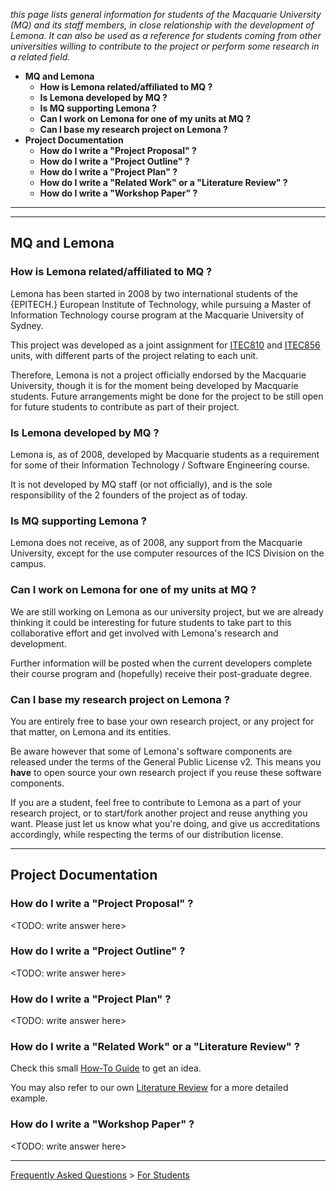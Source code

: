 _this page lists general information for students of the Macquarie
University (MQ) and its staff members, in close relationship with
the development of Lemona. It can also be used as a reference for
students coming from other universities willing to contribute to
the project or perform some research in a related field._

  * **MQ and Lemona**
    * **How is Lemona related/affiliated to MQ ?**
    * **Is Lemona developed by MQ ?**
    * **Is MQ supporting Lemona ?**
    * **Can I work on Lemona for one of my units at MQ ?**
    * **Can I base my research project on Lemona ?**
  * **Project Documentation**
    * **How do I write a "Project Proposal" ?**
    * **How do I write a "Project Outline" ?**
    * **How do I write a "Project Plan" ?**
    * **How do I write a "Related Work" or a "Literature Review" ?**
    * **How do I write a "Workshop Paper" ?**



---


---



## MQ and Lemona ##

### How is Lemona related/affiliated to MQ ? ###

Lemona has been started in 2008 by two international students of the
{EPITECH.} European Institute of Technology, while pursuing a Master of
Information Technology course program at the Macquarie University of
Sydney.

This project was developed as a joint assignment for [ITEC810](http://www.comp.mq.edu.au/units/itec810/) and
[ITEC856](http://www.comp.mq.edu.au/units/itec856/) units, with different
parts of the project relating to each unit.

Therefore, Lemona is not a project officially endorsed by the Macquarie
University, though it is for the moment being developed by Macquarie
students. Future arrangements might be done for the project to be still
open for future students to contribute as part of their project.

### Is Lemona developed by MQ ? ###

Lemona is, as of 2008, developed by Macquarie students as a requirement
for some of their Information Technology / Software Engineering course.

It is not developed by MQ staff (or not officially), and is the sole
responsibility of the 2 founders of the project as of today.

### Is MQ supporting Lemona ? ###

Lemona does not receive, as of 2008, any support from the Macquarie
University, except for the use computer resources of the ICS Division
on the campus.

### Can I work on Lemona for one of my units at MQ ? ###

We are still working on Lemona as our university project, but we are
already thinking it could be interesting for future students to take
part to this collaborative effort and get involved with Lemona's
research and development.

Further information will be posted when the current developers complete
their course program and (hopefully) receive their post-graduate degree.

### Can I base my research project on Lemona ? ###

You are entirely free to base your own research project, or any project
for that matter, on Lemona and its entities.

Be aware however that some of Lemona's software components are released
under the terms of the General Public License v2. This means you **have**
to open source your own research project if you reuse these software
components.

If you are a student, feel free to contribute to Lemona as a part of
your research project, or to start/fork another project and reuse
anything you want. Please just let us know what you're doing, and give
us accreditations accordingly, while respecting the terms of our
distribution license.



---



## Project Documentation ##

### How do I write a "Project Proposal" ? ###

<TODO: write answer here>

### How do I write a "Project Outline" ? ###

<TODO: write answer here>

### How do I write a "Project Plan" ? ###

<TODO: write answer here>

### How do I write a "Related Work" or a "Literature Review" ? ###

Check this small [How-To Guide](HowToDoALiteratureReview.md) to get an idea.

You may also refer to our own [Literature Review](LiteratureReview.md) for
a more detailed example.

### How do I write a "Workshop Paper" ? ###

<TODO: write answer here>


---


[Frequently Asked Questions](FAQ.md) > [For Students](FAQUsers.md)